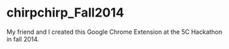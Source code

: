 # chirpchirp_Fall2014
My friend and I created this Google Chrome Extension at the 5C Hackathon in fall 2014. 
